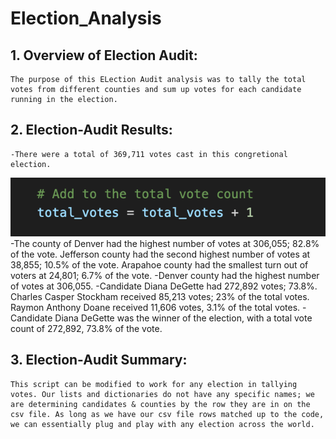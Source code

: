 # Election_Analysis

## 1. Overview of Election Audit:
    The purpose of this ELection Audit analysis was to tally the total votes from different counties and sum up votes for each candidate running in the election. 

## 2. Election-Audit Results:
    -There were a total of 369,711 votes cast in this congretional election.
 ![Total Vote Count](https://github.com/abeituni/Election_Analysis/blob/main/code%20images/totalvotecount.png)
    -The county of Denver had the highest number of votes at 306,055; 
    82.8% of the vote. Jefferson county had the second highest number of votes at 38,855; 10.5% of the vote. Arapahoe county had the smallest turn out of voters at 24,801; 6.7% of the vote.
    -Denver county had the highest number of votes at 306,055.
    -Candidate Diana DeGette had 272,892 votes; 73.8%. Charles Casper Stockham received 85,213 votes; 23% of the total votes. Raymon Anthony Doane received 11,606 votes, 3.1% of the total votes.
    -Candidate Diana DeGette was the winner of the election, with a total vote count of 272,892, 73.8% of the vote.

## 3. Election-Audit Summary:
    This script can be modified to work for any election in tallying votes. Our lists and dictionaries do not have any specific names; we are determining candidates & counties by the row they are in on the csv file. As long as we have our csv file rows matched up to the code, we can essentially plug and play with any election across the world.
